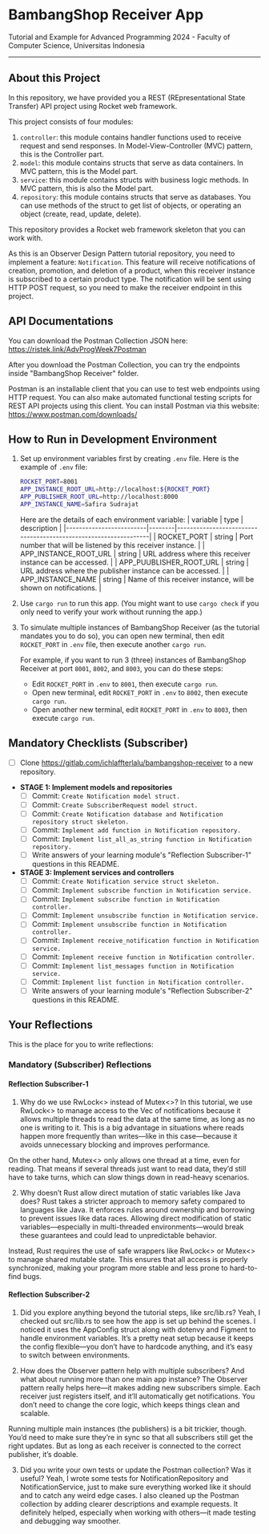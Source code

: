 # BambangShop Receiver App
Tutorial and Example for Advanced Programming 2024 - Faculty of Computer Science, Universitas Indonesia

---

## About this Project
In this repository, we have provided you a REST (REpresentational State Transfer) API project using Rocket web framework.

This project consists of four modules:
1.  `controller`: this module contains handler functions used to receive request and send responses.
    In Model-View-Controller (MVC) pattern, this is the Controller part.
2.  `model`: this module contains structs that serve as data containers.
    In MVC pattern, this is the Model part.
3.  `service`: this module contains structs with business logic methods.
    In MVC pattern, this is also the Model part.
4.  `repository`: this module contains structs that serve as databases.
    You can use methods of the struct to get list of objects, or operating an object (create, read, update, delete).

This repository provides a Rocket web framework skeleton that you can work with.

As this is an Observer Design Pattern tutorial repository, you need to implement a feature: `Notification`.
This feature will receive notifications of creation, promotion, and deletion of a product, when this receiver instance is subscribed to a certain product type.
The notification will be sent using HTTP POST request, so you need to make the receiver endpoint in this project.

## API Documentations

You can download the Postman Collection JSON here: https://ristek.link/AdvProgWeek7Postman

After you download the Postman Collection, you can try the endpoints inside "BambangShop Receiver" folder.

Postman is an installable client that you can use to test web endpoints using HTTP request.
You can also make automated functional testing scripts for REST API projects using this client.
You can install Postman via this website: https://www.postman.com/downloads/

## How to Run in Development Environment
1.  Set up environment variables first by creating `.env` file.
    Here is the example of `.env` file:
    ```bash
    ROCKET_PORT=8001
    APP_INSTANCE_ROOT_URL=http://localhost:${ROCKET_PORT}
    APP_PUBLISHER_ROOT_URL=http://localhost:8000
    APP_INSTANCE_NAME=Safira Sudrajat
    ```
    Here are the details of each environment variable:
    | variable                | type   | description                                                     |
    |-------------------------|--------|-----------------------------------------------------------------|
    | ROCKET_PORT             | string | Port number that will be listened by this receiver instance.    |
    | APP_INSTANCE_ROOT_URL   | string | URL address where this receiver instance can be accessed.       |
    | APP_PUUBLISHER_ROOT_URL | string | URL address where the publisher instance can be accessed.       |
    | APP_INSTANCE_NAME       | string | Name of this receiver instance, will be shown on notifications. |
2.  Use `cargo run` to run this app.
    (You might want to use `cargo check` if you only need to verify your work without running the app.)
3.  To simulate multiple instances of BambangShop Receiver (as the tutorial mandates you to do so),
    you can open new terminal, then edit `ROCKET_PORT` in `.env` file, then execute another `cargo run`.

    For example, if you want to run 3 (three) instances of BambangShop Receiver at port `8001`, `8002`, and `8003`, you can do these steps:
    -   Edit `ROCKET_PORT` in `.env` to `8001`, then execute `cargo run`.
    -   Open new terminal, edit `ROCKET_PORT` in `.env` to `8002`, then execute `cargo run`.
    -   Open another new terminal, edit `ROCKET_PORT` in `.env` to `8003`, then execute `cargo run`.

## Mandatory Checklists (Subscriber)
-   [ ] Clone https://gitlab.com/ichlaffterlalu/bambangshop-receiver to a new repository.
-   **STAGE 1: Implement models and repositories**
    -   [ ] Commit: `Create Notification model struct.`
    -   [ ] Commit: `Create SubscriberRequest model struct.`
    -   [ ] Commit: `Create Notification database and Notification repository struct skeleton.`
    -   [ ] Commit: `Implement add function in Notification repository.`
    -   [ ] Commit: `Implement list_all_as_string function in Notification repository.`
    -   [ ] Write answers of your learning module's "Reflection Subscriber-1" questions in this README.
-   **STAGE 3: Implement services and controllers**
    -   [ ] Commit: `Create Notification service struct skeleton.`
    -   [ ] Commit: `Implement subscribe function in Notification service.`
    -   [ ] Commit: `Implement subscribe function in Notification controller.`
    -   [ ] Commit: `Implement unsubscribe function in Notification service.`
    -   [ ] Commit: `Implement unsubscribe function in Notification controller.`
    -   [ ] Commit: `Implement receive_notification function in Notification service.`
    -   [ ] Commit: `Implement receive function in Notification controller.`
    -   [ ] Commit: `Implement list_messages function in Notification service.`
    -   [ ] Commit: `Implement list function in Notification controller.`
    -   [ ] Write answers of your learning module's "Reflection Subscriber-2" questions in this README.

## Your Reflections
This is the place for you to write reflections:

### Mandatory (Subscriber) Reflections

#### Reflection Subscriber-1

1. Why do we use RwLock<> instead of Mutex<>?
In this tutorial, we use RwLock<> to manage access to the Vec of notifications because it allows multiple threads to read the data at the same time, as long as no one is writing to it. This is a big advantage in situations where reads happen more frequently than writes—like in this case—because it avoids unnecessary blocking and improves performance.

On the other hand, Mutex<> only allows one thread at a time, even for reading. That means if several threads just want to read data, they’d still have to take turns, which can slow things down in read-heavy scenarios.

2. Why doesn’t Rust allow direct mutation of static variables like Java does?
Rust takes a stricter approach to memory safety compared to languages like Java. It enforces rules around ownership and borrowing to prevent issues like data races. Allowing direct modification of static variables—especially in multi-threaded environments—would break these guarantees and could lead to unpredictable behavior.

Instead, Rust requires the use of safe wrappers like RwLock<> or Mutex<> to manage shared mutable state. This ensures that all access is properly synchronized, making your program more stable and less prone to hard-to-find bugs.

#### Reflection Subscriber-2

1. Did you explore anything beyond the tutorial steps, like src/lib.rs?
Yeah, I checked out src/lib.rs to see how the app is set up behind the scenes. I noticed it uses the AppConfig struct along with dotenvy and Figment to handle environment variables. It’s a pretty neat setup because it keeps the config flexible—you don’t have to hardcode anything, and it’s easy to switch between environments.

2. How does the Observer pattern help with multiple subscribers? And what about running more than one main app instance?
The Observer pattern really helps here—it makes adding new subscribers simple. Each receiver just registers itself, and it’ll automatically get notifications. You don’t need to change the core logic, which keeps things clean and scalable.

Running multiple main instances (the publishers) is a bit trickier, though. You’d need to make sure they’re in sync so that all subscribers still get the right updates. But as long as each receiver is connected to the correct publisher, it’s doable.

3. Did you write your own tests or update the Postman collection? Was it useful?
Yeah, I wrote some tests for NotificationRepository and NotificationService, just to make sure everything worked like it should and to catch any weird edge cases. I also cleaned up the Postman collection by adding clearer descriptions and example requests. It definitely helped, especially when working with others—it made testing and debugging way smoother.